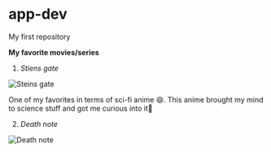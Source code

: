 # app-dev
My first repository

**My favorite movies/series**
1. *Stiens gate*

![Steins gate](https://wallpapers.com/images/high/steins-gate-1920-x-1080-background-3oh9mwy0cipljk0d.webp)

One of my favorites in terms of sci-fi anime 😄. This anime brought my mind to science stuff and got me curious into it🖤

2. *Death note*

![Death note](https://wallpapers.com/images/hd/death-note-characters-xfvyor3o8kw8ftq2.webp)


